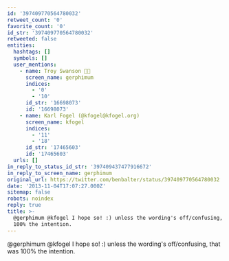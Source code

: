 ```yaml
---
id: '397409770564780032'
retweet_count: '0'
favorite_count: '0'
id_str: '397409770564780032'
retweeted: false
entities:
  hashtags: []
  symbols: []
  user_mentions:
    - name: Troy Swanson 🏳️‍🌈
      screen_name: gerphimum
      indices:
        - '0'
        - '10'
      id_str: '16698073'
      id: '16698073'
    - name: Karl Fogel (@kfogel@kfogel.org)
      screen_name: kfogel
      indices:
        - '11'
        - '18'
      id_str: '17465603'
      id: '17465603'
  urls: []
in_reply_to_status_id_str: '397409437477916672'
in_reply_to_screen_name: gerphimum
original_url: https://twitter.com/benbalter/status/397409770564780032
date: '2013-11-04T17:07:27.000Z'
sitemap: false
robots: noindex
reply: true
title: >-
  @gerphimum @kfogel I hope so! :) unless the wording's off/confusing, that was
  100% the intention.
---
```


@gerphimum @kfogel I hope so! :) unless the wording's off/confusing, that was 100% the intention.
